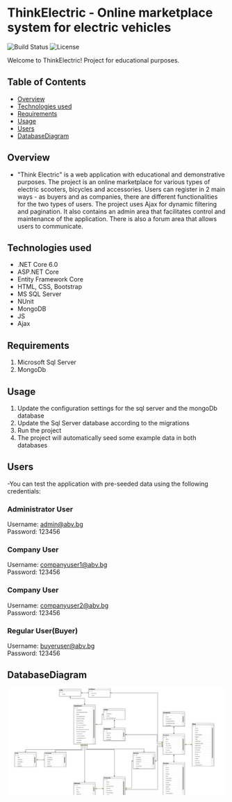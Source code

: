 # ThinkElectric - Online marketplace system for electric vehicles

![Build Status](https://img.shields.io/badge/build-passing-brightgreen)
![License](https://img.shields.io/badge/license-MIT-blue)

Welcome to ThinkElectric! Project for educational purposes.

## Table of Contents
- [Overview](#overview)
- [Technologies used](#technologiesused)
- [Requirements](#requirements)
- [Usage](#usage)
- [Users](#users)
- [DatabaseDiagram](#databasediagram)

## Overview
- "Think Electric" is a web application with educational and demonstrative purposes. 
The project is an online marketplace for various types of electric scooters, bicycles and accessories. Users can register in 2 main ways - as buyers and as companies, there are different functionalities for the two types of users. The project uses Ajax for dynamic filtering and pagination. It also contains an admin area that facilitates control and maintenance of the application. There is also a forum area that allows users to communicate.

## Technologies used
<ul>
  <li>.NET Core 6.0</li>
  <li>ASP.NET Core</li>
  <li>Entity Framework Core</li>
  <li>HTML, CSS, Bootstrap</li>
  <li>MS SQL Server</li>
  <li>NUnit</li>
  <li>MongoDB</li>
  <li>JS</li>
  <li>Ajax</li>
</ul>

## Requirements
1. Microsoft Sql Server
2. MongoDb

## Usage
1. Update the configuration settings for the sql server and the mongoDb database
2. Update the Sql Server database according to the migrations
3. Run the project
4. The project will automatically seed some example data in both databases

## Users
-You can test the application with pre-seeded data using the following credentials:

### Administrator User
Username: admin@abv.bg </br>
Password: 123456

### Company User
Username: companyuser1@abv.bg </br>
Password: 123456

### Company User
Username: companyuser2@abv.bg </br>
Password: 123456

### Regular User(Buyer)
Username: buyeruser@abv.bg </br>
Password: 123456

## DatabaseDiagram
![Diagram](https://github.com/stilianstefanov/ThinkElectric_ElectricVehiclesMarketPlaceSystem/blob/main/assets/DatabaseDiagram.png)
